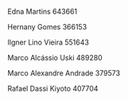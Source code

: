 Edna Martins                                             643661 

Hernany Gomes                                       366153 

Ilgner Lino Vieira                                       551643 

Marco Alcássio Uski                                 489280 

Marco Alexandre Andrade                        379573 

Rafael Dassi Kiyoto                                  407704
